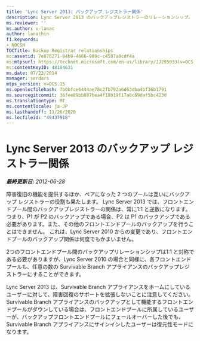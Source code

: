 ```yaml
---
title: 'Lync Server 2013: バックアップ レジストラー関係'
description: Lync Server 2013 のバックアップレジストラーのリレーションシップ。
ms.reviewer: ''
ms.author: v-lanac
author: lanachin
f1.keywords:
- NOCSH
TOCTitle: Backup Registrar relationships
ms:assetid: 7e078271-84b9-4666-989c-c4507a0cdf4a
ms:mtpsurl: https://technet.microsoft.com/en-us/library/JJ205033(v=OCS.15)
ms:contentKeyID: 48184631
ms.date: 07/23/2014
manager: serdars
mtps_version: v=OCS.15
ms.openlocfilehash: 7b0bfce6444ae78c2fb792a6d63dba4bf36b1791
ms.sourcegitcommit: 36fee89bb887bea4f18b19f17a8c69daf5bc423d
ms.translationtype: MT
ms.contentlocale: ja-JP
ms.lasthandoff: 11/26/2020
ms.locfileid: "49437918"
---
```

# <a name="backup-registrar-relationships-in-lync-server-2013"></a>Lync Server 2013 のバックアップ レジストラー関係

<div data-xmlns="http://www.w3.org/1999/xhtml">

<div class="topic" data-xmlns="http://www.w3.org/1999/xhtml" data-msxsl="urn:schemas-microsoft-com:xslt" data-cs="https://msdn.microsoft.com/">

<div data-asp="https://msdn2.microsoft.com/asp">



</div>

<div id="mainSection">

<div id="mainBody">

<span> </span>

_**最終更新日:** 2012-06-28_

障害復旧の機能を提供するほか、ペアになった 2 つのプールは互いにバックアップ レジストラーの役割も果たします。 Lync Server 2013 では、フロントエンドプール間のバックアップレジストラーの関係は、常に1:1 と逆数になります。 つまり、P1 が P2 のバックアップである場合、P2 は P1 のバックアップである必要があります。また、その他のフロントエンドプールのバックアップを行うことはできません。 これは、Lync Server 2010 からの変更であり、フロントエンドプールのバックアップ関係は何度でもかまいません。

2つのフロントエンドプール間のバックアップリレーションシップは1:1 と対称である必要がありますが、Lync Server 2010 の場合と同様に、各フロントエンドプールも、任意の数の Survivable Branch アプライアンスのバックアップレジストラーにすることができます。

Lync Server 2013 は、Survivable Branch アプライアンスをホームにしているユーザーに対して、障害回復のサポートを拡張しないことに注意してください。 Survivable Branch アプライアンスのバックアップとして機能するフロントエンドプールがダウンしている場合は、フロントエンドプールに所属しているユーザーが、バックアップフロントエンドプールにフェールオーバーした後でも、Survivable Branch アプライアンスにサインインしたユーザーは復元性モードになります。

</div>

<span> </span>

</div>

</div>

</div>

